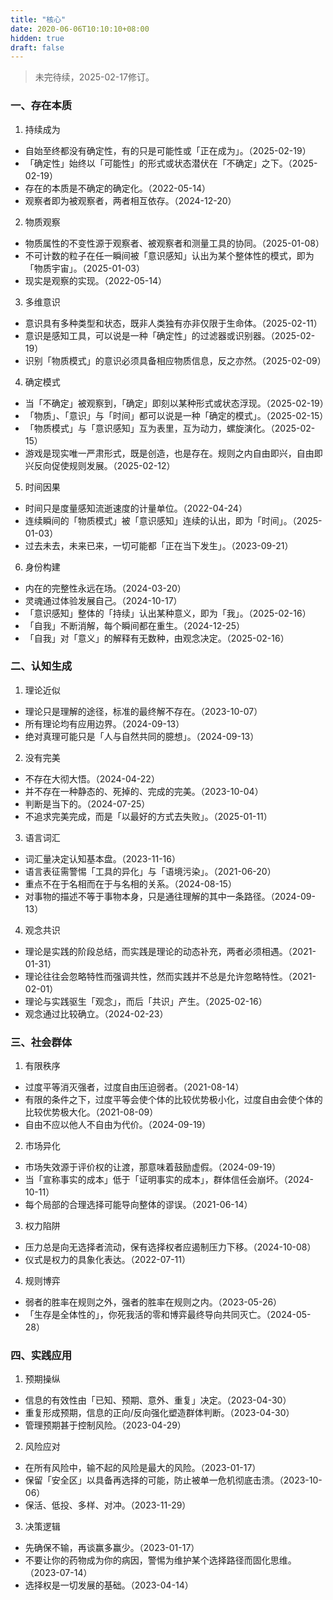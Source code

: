 ```yaml
---
title: "核心"
date: 2020-06-06T10:10:10+08:00
hidden: true
draft: false
---
```

> 未完待续，2025-02-17修订。

### 一、存在本质
1. 持续成为
- 自始至终都没有确定性，有的只是可能性或「正在成为」。（2025-02-19）
- 「确定性」始终以「可能性」的形式或状态潜伏在「不确定」之下。（2025-02-19）
- 存在的本质是不确定的确定化。（2022-05-14）
- 观察者即为被观察者，两者相互依存。（2024-12-20）

2. 物质观察
- 物质属性的不变性源于观察者、被观察者和测量工具的协同。（2025-01-08）
- 不可计数的粒子在任一瞬间被「意识感知」认出为某个整体性的模式，即为「物质宇宙」。（2025-01-03）
- 现实是观察的实现。（2022-05-14）

3. 多维意识
- 意识具有多种类型和状态，既非人类独有亦非仅限于生命体。（2025-02-11）
- 意识是感知工具，可以说是一种「确定性」的过滤器或识别器。（2025-02-19）
- 识别「物质模式」的意识必须具备相应物质信息，反之亦然。（2025-02-09）

4. 确定模式
- 当「不确定」被观察到，「确定」即刻以某种形式或状态浮现。（2025-02-19）
- 「物质」、「意识」与「时间」都可以说是一种「确定的模式」。（2025-02-15）
- 「物质模式」与「意识感知」互为表里，互为动力，螺旋演化。（2025-02-15）
- 游戏是现实唯一严肃形式，既是创造，也是存在。规则之内自由即兴，自由即兴反向促使规则发展。（2025-02-12）

5. 时间因果
- 时间只是度量感知流逝速度的计量单位。（2022-04-24）
- 连续瞬间的「物质模式」被「意识感知」连续的认出，即为「时间」。（2025-01-03）
- 过去未去，未来已来，一切可能都「正在当下发生」。（2023-09-21）

6. 身份构建
- 内在的完整性永远在场。（2024-03-20）
- 灵魂通过体验发展自己。（2024-10-17）
- 「意识感知」整体的「持续」认出某种意义，即为「我」。（2025-02-16）
- 「自我」不断消解，每个瞬间都在重生。（2024-12-25）
- 「自我」对「意义」的解释有无数种，由观念决定。（2025-02-16）

### 二、认知生成
1. 理论近似
- 理论只是理解的途径，标准的最终解不存在。（2023-10-07）
- 所有理论均有应用边界。（2024-09-13）
- 绝对真理可能只是「人与自然共同的臆想」。（2024-09-13）

2. 没有完美
- 不存在大彻大悟。（2024-04-22）
- 并不存在一种静态的、死掉的、完成的完美。（2023-10-04）
- 判断是当下的。（2024-07-25）
- 不追求完美完成，而是「以最好的方式去失败」。（2025-01-11）

3. 语言词汇
- 词汇量决定认知基本盘。（2023-11-16）
- 语言表征需警惕「工具的异化」与「语境污染」。（2021-06-20）
- 重点不在于名相而在于与名相的关系。（2024-08-15）
- 对事物的描述不等于事物本身，只是通往理解的其中一条路径。（2024-09-13）

4. 观念共识
- 理论是实践的阶段总结，而实践是理论的动态补充，两者必须相遇。（2021-01-31）
- 理论往往会忽略特性而强调共性，然而实践并不总是允许忽略特性。（2021-02-01）
- 理论与实践驱生「观念」，而后「共识」产生。（2025-02-16）
- 观念通过比较确立。（2024-02-23）

### 三、社会群体
1. 有限秩序
- 过度平等消灭强者，过度自由压迫弱者。（2021-08-14）
- 有限的条件之下，过度平等会使个体的比较优势极小化，过度自由会使个体的比较优势极大化。（2021-08-09）
- 自由不应以他人不自由为代价。（2024-09-19）

2. 市场异化
- 市场失效源于评价权的让渡，那意味着鼓励虚假。（2024-09-19）
- 当「宣称事实的成本」低于「证明事实的成本」，群体信任会崩坏。（2024-10-11）
- 每个局部的合理选择可能导向整体的谬误。（2021-06-14）

3. 权力陷阱
- 压力总是向无选择者流动，保有选择权者应遏制压力下移。（2024-10-08）
- 仪式是权力的具象化表达。（2022-07-11）

4. 规则博弈
- 弱者的胜率在规则之外，强者的胜率在规则之内。（2023-05-26）
- 「生存是全体性的」，你死我活的零和博弈最终导向共同灭亡。（2024-05-28）

### 四、实践应用
1. 预期操纵
- 信息的有效性由「已知、预期、意外、重复」决定。（2023-04-30）
- 重复形成预期，信息的正向/反向强化塑造群体判断。（2023-04-30）
- 管理预期甚于控制风险。（2023-04-29）

2. 风险应对
- 在所有风险中，输不起的风险是最大的风险。（2023-01-17）
- 保留「安全区」以具备再选择的可能，防止被单一危机彻底击溃。（2023-10-06）
- 保活、低投、多样、对冲。（2023-11-29）

3. 决策逻辑
- 先确保不输，再谈赢多赢少。（2023-01-17）
- 不要让你的药物成为你的病因，警惕为维护某个选择路径而固化思维。（2023-07-14）
- 选择权是一切发展的基础。（2023-04-14）
